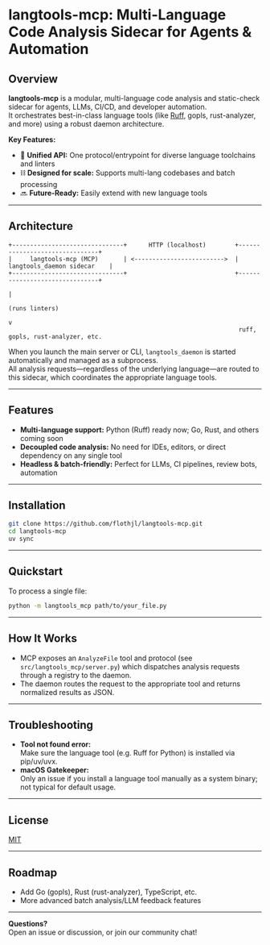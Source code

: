 # langtools-mcp: Multi-Language Code Analysis Sidecar for Agents & Automation

## Overview

**langtools-mcp** is a modular, multi-language code analysis and static-check sidecar for agents, LLMs, CI/CD, and developer automation.  
It orchestrates best-in-class language tools (like [Ruff](https://github.com/astral-sh/ruff), gopls, rust-analyzer, and more) using a robust daemon architecture.

**Key Features:**

- 🔗 **Unified API:** One protocol/entrypoint for diverse language toolchains and linters
- ⛓️ **Designed for scale:** Supports multi-lang codebases and batch processing
- 🔜 **Future-Ready:** Easily extend with new language tools

---

## Architecture

```text
+-------------------------------+      HTTP (localhost)        +-------------------------------+
|     langtools-mcp (MCP)       | <------------------------->  |   langtools_daemon sidecar    |
+-------------------------------+                              +-------------------------------+
                                                                              |
                                                                          (runs linters)
                                                                              v
                                                                ruff, gopls, rust-analyzer, etc.
```

When you launch the main server or CLI, `langtools_daemon` is started automatically and managed as a subprocess.  
All analysis requests—regardless of the underlying language—are routed to this sidecar, which coordinates the appropriate language tools.

---

## Features

- **Multi-language support:** Python (Ruff) ready now; Go, Rust, and others coming soon
- **Decoupled code analysis:** No need for IDEs, editors, or direct dependency on any single tool
- **Headless & batch-friendly:** Perfect for LLMs, CI pipelines, review bots, automation

---

## Installation

```bash
git clone https://github.com/flothjl/langtools-mcp.git
cd langtools-mcp
uv sync
```

---

## Quickstart

To process a single file:

```bash
python -m langtools_mcp path/to/your_file.py
```

---

## How It Works

- MCP exposes an `AnalyzeFile` tool and protocol (see `src/langtools_mcp/server.py`) which dispatches analysis requests through a registry to the daemon.
- The daemon routes the request to the appropriate tool and returns normalized results as JSON.

---

## Troubleshooting

- **Tool not found error:**  
  Make sure the language tool (e.g. Ruff for Python) is installed via pip/uv/uvx.
- **macOS Gatekeeper:**  
  Only an issue if you install a language tool manually as a system binary; not typical for default usage.

---

## License

[MIT](LICENSE)

---

## Roadmap

- Add Go (gopls), Rust (rust-analyzer), TypeScript, etc.
- More advanced batch analysis/LLM feedback features

---

**Questions?**  
Open an issue or discussion, or join our community chat!
